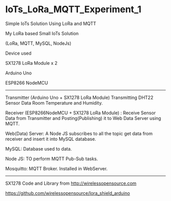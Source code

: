 # IoTs_LoRa_MQTT_Experiment_1
Simple IoTs Solution Using LoRa and MQTT

My LoRa based Small IoTs Solution 

(LoRa, MQTT, MySQL, NodeJs)

Device used

SX1278 LoRa Module x 2 

Arduino Uno

ESP8266 NodeMCU

--------------------------------------------------------------------------------------------------------------------------------------------------

Transmitter (Arduino Uno + SX1278 LoRa Module) Transmitting DHT22 Sensor Data Room Temperature and Humidity.

Receiver (ESP8266NodeMCU + SX1278 LoRa Module) : Receive Sensor Data from Transmitter and Posting(Publishing) it to Web Data Server using MQTT.

Web(Data) Server: A Node JS subscribes to all the topic get data from receiver and insert it into MySQL database.

MySQL: Database used to data.

Node JS: TO perform MQTT Pub-Sub tasks.

Mosquitto: MQTT Broker. Installed in WebServer.

-------------------------------------------------------------------------------------------------------------------------------------------------------
SX1278 Code and Library from 
http://wirelessopensource.com

https://github.com/wirelessopensource/lora_shield_arduino
